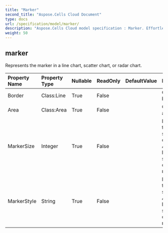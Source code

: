 ```yaml
---
title: "Marker"
second_title: "Aspose.Cells Cloud Document"
type: docs
url: /specification/model/marker/
description: "Aspose.Cells Cloud model specification : Marker. Effortlessly handle Excel and other spreadsheet documents with features like opening, generating, editing, splitting, merging, comparing, and converting."
weight: 50
---
```


## **marker**

Represents the marker in a line chart, scatter chart, or radar chart. 

| Property Name | Property Type | Nullable |  ReadOnly | DefaultValue | Description | 
| :- | :- | :- |:- |  :- | :- |
| Border | Class:Line | True |  False |  | Gets the border. |  
| Area | Class:Area | True |  False |  | Gets the area. |  
| MarkerSize | Integer | True |  False |  | Represents the marker size in unit of points. Applies to line chart, scatter chart, or radar chart. |  
| MarkerStyle | String | True |  False |  | Represents the marker style. Applies to line chart, scatter chart, or radar chart. |  

